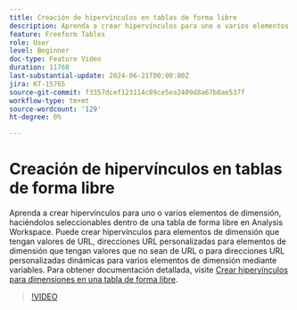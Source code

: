 ```yaml
---
title: Creación de hipervínculos en tablas de forma libre
description: Aprenda a crear hipervínculos para uno o varios elementos de dimensión, haciéndolos seleccionables dentro de una tabla de forma libre en Analysis Workspace. Puede crear hipervínculos para elementos de dimensión que tengan valores de URL, direcciones URL personalizadas para elementos de dimensión que tengan valores que no sean de URL o para direcciones URL personalizadas dinámicas para varios elementos de dimensión mediante variables.
feature: Freeform Tables
role: User
level: Beginner
doc-type: Feature Video
duration: 11760
last-substantial-update: 2024-06-21T00:00:00Z
jira: KT-15765
source-git-commit: f3357dcef123114c89ce5ea2409d8a67b0ae537f
workflow-type: tm+mt
source-wordcount: '129'
ht-degree: 0%

---
```



# Creación de hipervínculos en tablas de forma libre

Aprenda a crear hipervínculos para uno o varios elementos de dimensión, haciéndolos seleccionables dentro de una tabla de forma libre en Analysis Workspace. Puede crear hipervínculos para elementos de dimensión que tengan valores de URL, direcciones URL personalizadas para elementos de dimensión que tengan valores que no sean de URL o para direcciones URL personalizadas dinámicas para varios elementos de dimensión mediante variables. Para obtener documentación detallada, visite [Crear hipervínculos para dimensiones en una tabla de forma libre](https://experienceleague.adobe.com/es/docs/analytics/analyze/analysis-workspace/visualizations/freeform-table/freeform-table-hyperlinks).

>[!VIDEO](https://video.tv.adobe.com/v/3430411/?learn=on)
